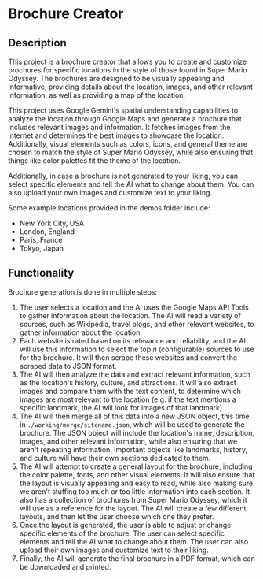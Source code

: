 # Brochure Creator
## Description
This project is a brochure creator that allows you to create and customize brochures for specific locations in the style of those
found in Super Mario Odyssey. The brochures are designed to be visually appealing and informative, providing details about the
location, images, and other relevant information, as well as providing a map of the location.

This project uses Google Gemini's spatial understanding capabilities to analyze the location through Google Maps and generate a 
brochure that includes relevant images and information. It fetches images from the internet and determines the best images to
showcase the location. Additionally, visual elements such as colors, icons, and general theme are chosen to match the style of
Super Mario Odyssey, while also ensuring that things like color palettes fit the theme of the location.

Additionally, in case a brochure is not generated to your liking, you can select specific elements and tell the AI what to 
change about them. You can also upload your own images and customize text to your liking.

Some example locations provided in the demos folder include:
- New York City, USA
- London, England
- Paris, France
- Tokyo, Japan

## Functionality
Brochure generation is done in multiple steps:
1. The user selects a location and the AI uses the Google Maps API Tools to gather information about the location. The AI 
   will read a variety of sources, such as Wikipedia, travel blogs, and other relevant websites, to gather information
   about the location.
2. Each website is rated based on its relevance and reliability, and the AI will use this information to select the top 
   _n_ (configurable) sources to use for the brochure. It will then scrape these websites and convert
   the scraped data to JSON format.
3. The AI will then analyze the data and extract relevant information, such as the location's history, culture, and 
   attractions. It will also extract images and compare them with the text content, to determine which images are most
   relevant to the location (e.g. if the text mentions a specific landmark, the AI will look for images of that landmark).
4. The AI will then merge all of this data into a new JSON object, this time in `./working/merge/sitename.json`, which will be used to generate the brochure. The JSON object
   will include the location's name, description, images, and other relevant information, while also ensuring that we aren't 
   repeating information. Important objects like landmarks, history, and culture will have their own sections dedicated to them.
5. The AI will attempt to create a general layout for the brochure, including the color palette, fonts, and other visual 
   elements. It will also ensure that the layout is visually appealing and easy to read, while also making sure we aren't
   stuffing too much or too little information into each section. It also has a collection of brochures from Super Mario Odyssey,
   which it will use as a reference for the layout. The AI will create a few different layouts, and then let the
   user choose which one they prefer.
6. Once the layout is generated, the user is able to adjust or change specific elements of the brochure. The user can select
   specific elements and tell the AI what to change about them. The user can also upload their own images and customize text
   to their liking.
7. Finally, the AI will generate the final brochure in a PDF format, which can be downloaded and printed.